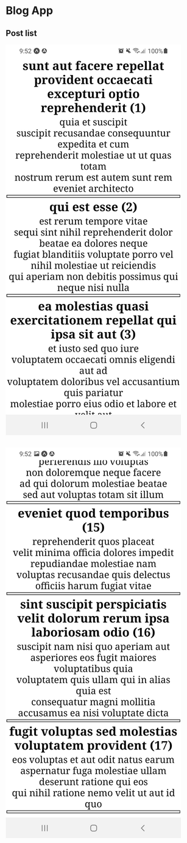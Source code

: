 # Blog App

## Post list
![Post list1](./assets/blog_app1.png)
## 
![Post list2](./assets/blog_app2.png)


